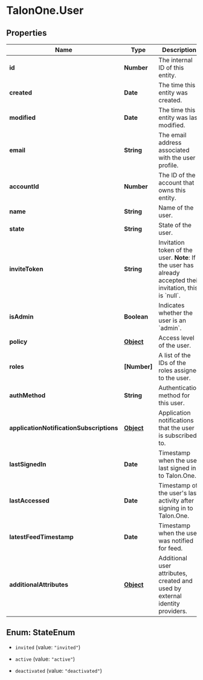 # TalonOne.User

## Properties

Name | Type | Description | Notes
------------ | ------------- | ------------- | -------------
**id** | **Number** | The internal ID of this entity. | 
**created** | **Date** | The time this entity was created. | 
**modified** | **Date** | The time this entity was last modified. | 
**email** | **String** | The email address associated with the user profile. | 
**accountId** | **Number** | The ID of the account that owns this entity. | 
**name** | **String** | Name of the user. | 
**state** | **String** | State of the user. | 
**inviteToken** | **String** | Invitation token of the user.  **Note**: If the user has already accepted their invitation, this is &#x60;null&#x60;.  | 
**isAdmin** | **Boolean** | Indicates whether the user is an &#x60;admin&#x60;. | [optional] 
**policy** | [**Object**](.md) | Access level of the user. | 
**roles** | **[Number]** | A list of the IDs of the roles assigned to the user. | [optional] 
**authMethod** | **String** | Authentication method for this user. | [optional] 
**applicationNotificationSubscriptions** | [**Object**](.md) | Application notifications that the user is subscribed to. | [optional] 
**lastSignedIn** | **Date** | Timestamp when the user last signed in to Talon.One. | [optional] 
**lastAccessed** | **Date** | Timestamp of the user&#39;s last activity after signing in to Talon.One. | [optional] 
**latestFeedTimestamp** | **Date** | Timestamp when the user was notified for feed. | [optional] 
**additionalAttributes** | [**Object**](.md) | Additional user attributes, created and used by external identity providers. | [optional] 



## Enum: StateEnum


* `invited` (value: `"invited"`)

* `active` (value: `"active"`)

* `deactivated` (value: `"deactivated"`)




